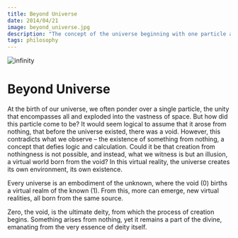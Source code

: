 ```yaml
---
title: Beyond Universe
date: 2014/04/21
image: beyond_universe.jpg
description: "The concept of the universe beginning with one particle and expanding is questioned. It is explored if the particle truly came from nothing and if making something from nothing is real or just an illusion."
tags: philosophy
---
```


![infinity](/posts/beyond_universe.jpg)

# Beyond Universe

At the birth of our universe, we often ponder over a single particle, the unity that encompasses all and exploded into the vastness of space. But how did this particle come to be? It would seem logical to assume that it arose from nothing, that before the universe existed, there was a void. However, this contradicts what we observe – the existence of something from nothing, a concept that defies logic and calculation. Could it be that creation from nothingness is not possible, and instead, what we witness is but an illusion, a virtual world born from the void? In this virtual reality, the universe creates its own environment, its own existence.

Every universe is an embodiment of the unknown, where the void (0) births a virtual realm of the known (1). From this, more can emerge, new virtual realities, all born from the same source.

Zero, the void, is the ultimate deity, from which the process of creation begins. Something arises from nothing, yet it remains a part of the divine, emanating from the very essence of deity itself.
